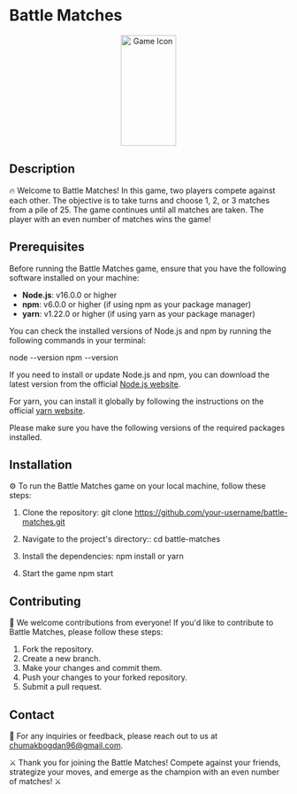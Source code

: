 # Battle Matches

<div align="center">
  <img src="https://png.pngtree.com/png-clipart/20230120/big/pngtree-matches-icon-png-image_8924181.png" alt="Game Icon" width="100" height="200">
</div>

## Description

🔥 Welcome to Battle Matches! In this game, two players compete against each other. The objective is to take turns and choose 1, 2, or 3 matches from a pile of 25. The game continues until all matches are taken. The player with an even number of matches wins the game!

## Prerequisites

Before running the Battle Matches game, ensure that you have the following software installed on your machine:

- **Node.js**: v16.0.0 or higher
- **npm**: v6.0.0 or higher (if using npm as your package manager)
- **yarn**: v1.22.0 or higher (if using yarn as your package manager)

You can check the installed versions of Node.js and npm by running the following commands in your terminal:

node --version
npm --version

If you need to install or update Node.js and npm, you can download the latest version from the official [Node.js website](https://nodejs.org).

For yarn, you can install it globally by following the instructions on the official [yarn website](https://yarnpkg.com).

Please make sure you have the following versions of the required packages installed.


## Installation

⚙️ To run the Battle Matches game on your local machine, follow these steps:

1. Clone the repository:
   git clone https://github.com/your-username/battle-matches.git

2. Navigate to the project's directory::
   cd battle-matches

3. Install the dependencies:
    npm install or yarn

4. Start the game
    npm start


## Contributing

🤝 We welcome contributions from everyone! If you'd like to contribute to Battle Matches, please follow these steps:

1. Fork the repository.
2. Create a new branch.
3. Make your changes and commit them.
4. Push your changes to your forked repository.
5. Submit a pull request.

## Contact

📧 For any inquiries or feedback, please reach out to us at [chumakbogdan96@gmail.com](mailto:chumakbogdan96@gmail.com).

⚔️ Thank you for joining the Battle Matches! Compete against your friends, strategize your moves, and emerge as the champion with an even number of matches! ⚔️
